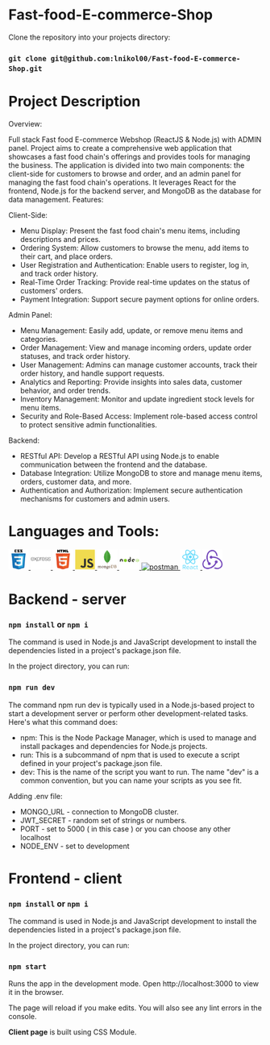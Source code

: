 # Fast-food-E-commerce-Shop

Clone the repository into your projects directory:

### `git clone git@github.com:lnikol00/Fast-food-E-commerce-Shop.git`

# Project Description

Overview:

Full stack Fast food E-commerce Webshop (ReactJS &amp; Node.js) with ADMIN panel.
Project aims to create a comprehensive web application that showcases a fast food chain's offerings and provides tools for managing the business. The application is divided into two main components: the client-side for customers to browse and order, and an admin panel for managing the fast food chain's operations. It leverages React for the frontend, Node.js for the backend server, and MongoDB as the database for data management.
Features:

Client-Side:

* Menu Display: Present the fast food chain's menu items, including descriptions and prices.
* Ordering System: Allow customers to browse the menu, add items to their cart, and place orders.
* User Registration and Authentication: Enable users to register, log in, and track order history.
* Real-Time Order Tracking: Provide real-time updates on the status of customers' orders.
* Payment Integration: Support secure payment options for online orders.

Admin Panel:

* Menu Management: Easily add, update, or remove menu items and categories.
* Order Management: View and manage incoming orders, update order statuses, and track order history.
* User Management: Admins can manage customer accounts, track their order history, and handle support requests.
* Analytics and Reporting: Provide insights into sales data, customer behavior, and order trends.
* Inventory Management: Monitor and update ingredient stock levels for menu items.
* Security and Role-Based Access: Implement role-based access control to protect sensitive admin functionalities.

Backend:

* RESTful API: Develop a RESTful API using Node.js to enable communication between the frontend and the database.
* Database Integration: Utilize MongoDB to store and manage menu items, orders, customer data, and more.
* Authentication and Authorization: Implement secure authentication mechanisms for customers and admin users.

<h1 align="left">Languages and Tools:</h1>
<p align="left"> <a href="https://www.w3schools.com/css/" target="_blank" rel="noreferrer"> <img src="https://raw.githubusercontent.com/devicons/devicon/master/icons/css3/css3-original-wordmark.svg" alt="css3" width="40" height="40"/> </a> <a href="https://expressjs.com" target="_blank" rel="noreferrer"> <img src="https://raw.githubusercontent.com/devicons/devicon/master/icons/express/express-original-wordmark.svg" alt="express" width="40" height="40"/> </a> <a href="https://www.w3.org/html/" target="_blank" rel="noreferrer"> <img src="https://raw.githubusercontent.com/devicons/devicon/master/icons/html5/html5-original-wordmark.svg" alt="html5" width="40" height="40"/> </a> <a href="https://developer.mozilla.org/en-US/docs/Web/JavaScript" target="_blank" rel="noreferrer"> <img src="https://raw.githubusercontent.com/devicons/devicon/master/icons/javascript/javascript-original.svg" alt="javascript" width="40" height="40"/> </a> <a href="https://www.mongodb.com/" target="_blank" rel="noreferrer"> <img src="https://raw.githubusercontent.com/devicons/devicon/master/icons/mongodb/mongodb-original-wordmark.svg" alt="mongodb" width="40" height="40"/> </a> <a href="https://nodejs.org" target="_blank" rel="noreferrer"> <img src="https://raw.githubusercontent.com/devicons/devicon/master/icons/nodejs/nodejs-original-wordmark.svg" alt="nodejs" width="40" height="40"/> </a> <a href="https://postman.com" target="_blank" rel="noreferrer"> <img src="https://www.vectorlogo.zone/logos/getpostman/getpostman-icon.svg" alt="postman" width="40" height="40"/> </a> <a href="https://reactjs.org/" target="_blank" rel="noreferrer"> <img src="https://raw.githubusercontent.com/devicons/devicon/master/icons/react/react-original-wordmark.svg" alt="react" width="40" height="40"/> </a> <a href="https://redux.js.org" target="_blank" rel="noreferrer"> <img src="https://raw.githubusercontent.com/devicons/devicon/master/icons/redux/redux-original.svg" alt="redux" width="40" height="40"/> </a> </p>

# Backend - server

### `npm install` or `npm i`

The command is used in Node.js and JavaScript development to install the dependencies listed in a project's package.json file.

In the project directory, you can run:

### `npm run dev`

The command npm run dev is typically used in a Node.js-based project to start a development server or perform other development-related tasks. Here's what this command does:

* npm: This is the Node Package Manager, which is used to manage and install packages and dependencies for Node.js projects.
* run: This is a subcommand of npm that is used to execute a script defined in your project's package.json file.
* dev: This is the name of the script you want to run. The name "dev" is a common convention, but you can name your scripts as you see fit.

Adding .env file: 

* MONGO_URL - connection to MongoDB cluster.
* JWT_SECRET - random set of strings or numbers.
* PORT - set to 5000 ( in this case ) or you can choose any other localhost
* NODE_ENV - set to development

# Frontend - client 

### `npm install` or `npm i`

The command is used in Node.js and JavaScript development to install the dependencies listed in a project's package.json file.

In the project directory, you can run:

### `npm start`
Runs the app in the development mode.
Open http://localhost:3000 to view it in the browser.

The page will reload if you make edits.
You will also see any lint errors in the console.

**Client page** is built using CSS Module.
